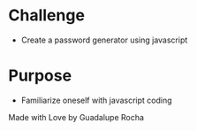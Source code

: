 # Challenge

- Create a password generator using javascript

# Purpose

- Familiarize oneself with javascript coding

Made with Love by Guadalupe Rocha
